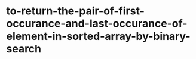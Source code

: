 # to-return-the-pair-of-first-occurance-and-last-occurance-of-element-in-sorted-array-by-binary-search